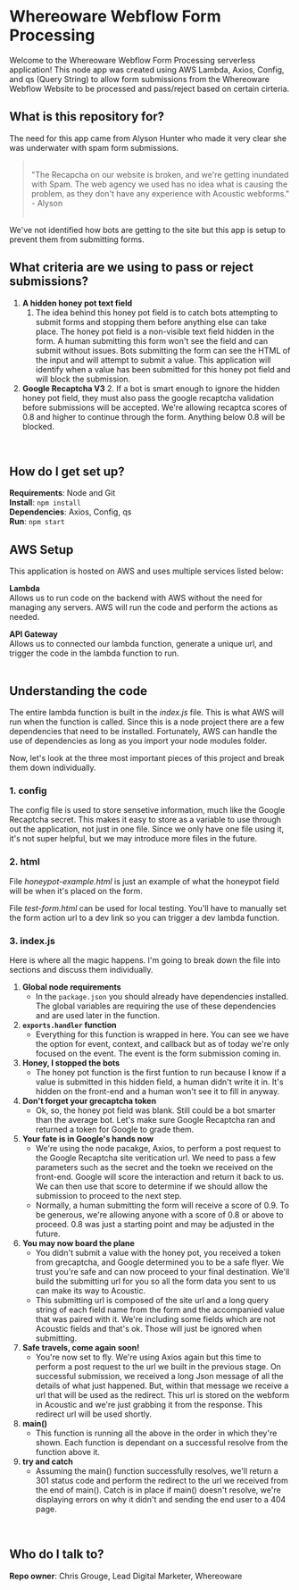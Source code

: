 # Whereoware Webflow Form Processing

Welcome to the Whereoware Webflow Form Processing serverless application! This node app was created using AWS Lambda, Axios, Config, and qs (Query String) to allow form submissions from the Whereoware Webflow Website to be processed and pass/reject based on certain cirteria.
<br>


## What is this repository for?

The need for this app came from Alyson Hunter who made it very clear she was underwater with spam form submissions.

> <br>
> "The Recapcha on our website is broken, and we're getting inundated with Spam. The web agency we used has no idea what is causing the problem, as they don't have any experience with Acoustic webforms." - Alyson
> <br><br>

We've not identified how bots are getting to the site but this app is setup to prevent them from submitting forms.
<br>


## What criteria are we using to pass or reject submissions?

1.  **A hidden honey pot text field**
    1.  The idea behind this honey pot field is to catch bots attempting to submit forms and stopping them before anything else can take place. The honey pot field is a non-visible text field hidden in the form. A human submitting this form won't see the field and can submit without issues. Bots submitting the form can see the HTML of the input and will attempt to submit a value. This application will identify when a value has been submitted for this honey pot field and will block the submission.
2.  **Google Recaptcha V3**
    2.  If a bot is smart enough to ignore the hidden honey pot field, they must also pass the google recaptcha validation before submissions will be accepted. We're allowing recaptca scores of 0.8 and higher to continue through the form. Anything below 0.8 will be blocked.
<br>


## How do I get set up?

**Requirements**: Node and Git    
**Install**: `npm install`   
**Dependencies**: Axios, Config, qs   
**Run**: `npm start`
<br>


## AWS Setup

This application is hosted on AWS and uses multiple services listed below:<br>

**Lambda**<br>
Allows us to run code on the backend with AWS without the need for managing any servers. AWS will run the code and perform the actions as needed.
<br>

**API Gateway**<br>
Allows us to connected our lambda function, generate a unique url, and trigger the code in the lambda function to run.
<br><br>


## Understanding the code

The entire lambda function is built in the *index.js* file. This is what AWS will run when the function is called. Since this is a node project there are a few dependencies that need to be installed. Fortunately, AWS can handle the use of dependencies as long as you import your node modules folder. <br>

Now, let's look at the three most important pieces of this project and break them down individually.

### 1. config

The config file is used to store sensetive information, much like the Google Recaptcha secret. This makes it easy to store as a variable to use through out the application, not just in one file. Since we only have one file using it, it's not super helpful, but we may introduce more files in the future.

### 2. html

File *honeypot-example.html* is just an example of what the honeypot field will be when it's placed on the form.

File *test-form.html* can be used for local testing. You'll have to manually set the form action url to a dev link so you can trigger a dev lambda function.

### 3. index.js

Here is where all the magic happens. I'm going to break down the file into sections and discuss them individually.

1.  **Global node requirements**
    -  In the `package.json` you should already have dependencies installed. The global variables are requiring the use of these dependencies and are used later in the function.
1.  **`exports.handler` function**
    -  Everything for this function is wrapped in here. You can see we have the option for event, context, and callback but as of today we're only focused on the event. The event is the form submission coming in.
1.  **Honey, I stopped the bots**
    -  The honey pot function is the first funtion to run because I know if a value is submitted in this hidden field, a human didn't write it in. It's hidden on the front-end and a human won't see it to fill in anyway.
1.  **Don't forget your grecaptcha token**
    -  Ok, so, the honey pot field was blank. Still could be a bot smarter than the average bot. Let's make sure Google Recaptcha ran and returned a token for Google to grade them.
1.  **Your fate is in Google's hands now**
    -  We're using the node pacakge, Axios, to perform a post request to the Google Recaptcha site veritication url. We need to pass a few parameters such as the secret and the toekn we received on the front-end. Google will score the interaction and return it back to us. We can then use that score to determine if we should allow the submission to proceed to the next step.
    -  Normally, a human submitting the form will receive a score of 0.9. To be generous, we're allowing anyone with a score of 0.8 or above to proceed. 0.8 was just a starting point and may be adjusted in the future.
1.  **You may now board the plane**
    -  You didn't submit a value with the honey pot, you received a token from grecaptcha, and Google determined you to be a safe flyer. We trust you're safe and can now proceed to your final destination. We'll build the submitting url for you so all the form data you sent to us can make its way to Acoustic.
    -  This submitting url is composed of the site url and a long query string of each field name from the form and the accompanied value that was paired with it. We're including some fields which are not Acoustic fields and that's ok. Those will just be ignored when submitting.
1.  **Safe travels, come again soon!**
    -  You're now set to fly. We're using Axios again but this time to perform a post request to the url we built in the previous stage. On successful submission, we received a long Json message of all the details of what just happened. But, within that message we receive a url that will be used as the redirect. This url is stored on the webform in Acoustic and we're just grabbing it from the response. This redirect url will be used shortly.
1.  **main()**
    -  This function is running all the above in the order in which they're shown. Each function is dependant on a successful resolve from the function above it.
1.  **try and catch**
    -  Assuming the main() function successfully resolves, we'll return a 301 status code and perform the redirect to the url we received from the end of main(). Catch is in place if main() doesn't resolve, we're displaying errors on why it didn't and sending the end user to a 404 page.
<br>


## Who do I talk to?

**Repo owner**: Chris Grouge, Lead Digital Marketer, Whereoware
